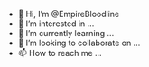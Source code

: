 - 👋 Hi, I’m @EmpireBloodline
- 👀 I’m interested in ...
- 🌱 I’m currently learning ...
- 💞️ I’m looking to collaborate on ...
- 📫 How to reach me ...

<!---
EmpireBloodline/EmpireBloodline is a ✨ special ✨ repository because its `README.md` (this file) appears on your GitHub profile.
You can click the Preview link to take a look at your changes.
--->
